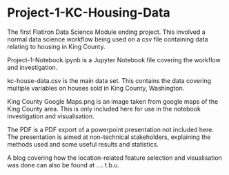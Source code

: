 # Project-1-KC-Housing-Data
The first Flatiron Data Science Module ending project. This involved a normal data science workflow being used on a csv file containing data relating to housing in King County.

Project-1-Notebook.ipynb is a Jupyter Notebook file covering the workflow and investigation.

kc-house-data.csv is the main data set. This contains the data covering multiple variables on houses sold in King County, Washington.

King County Google Maps.png is an image taken from google maps of the King County area. This is only included here for use in the notebook investigation and visualisation.

The PDF is a PDF export of a powerpoint presentation not included here. The presentation is aimed at non-technical stakeholders, explaining the methods used and some useful results and statistics.

A blog covering how the location-related feature selection and visualisation was done can also be found at .... t.b.u.
